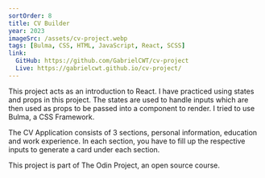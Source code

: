 ```yaml
---
sortOrder: 8
title: CV Builder
year: 2023
imageSrc: /assets/cv-project.webp
tags: [Bulma, CSS, HTML, JavaScript, React, SCSS]
link:
  GitHub: https://github.com/GabrielCWT/cv-project
  Live: https://gabrielcwt.github.io/cv-project/
---
```


This project acts as an introduction to React. I have practiced using states and props in this project. The states are used to handle inputs which are then used as props to be passed into a component to render. I tried to use Bulma, a CSS Framework.

The CV Application consists of 3 sections, personal information, education and work experience. In each section, you have to fill up the respective inputs to generate a card under each section.

This project is part of The Odin Project, an open source course.
